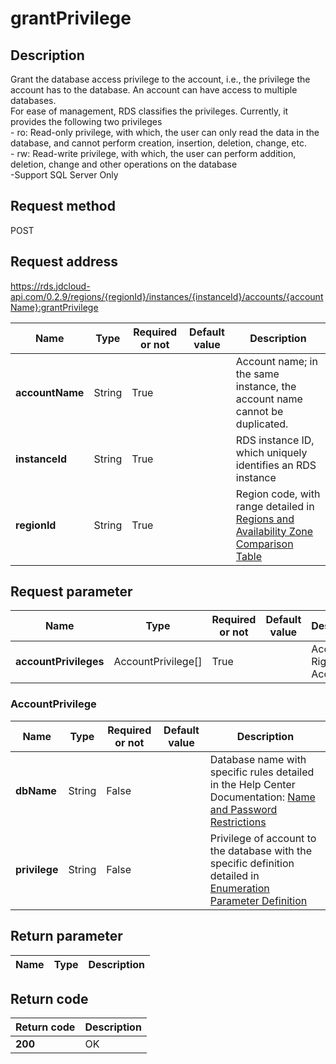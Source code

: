 # grantPrivilege


## Description
Grant the database access privilege to the account, i.e., the privilege the account has to the database. An account can have access to multiple databases. <br>For ease of management, RDS classifies the privileges. Currently, it provides the following two privileges<br>- ro: Read-only privilege, with which, the user can only read the data in the database, and cannot perform creation, insertion, deletion, change, etc. <br>- rw: Read-write privilege, with which, the user can perform addition, deletion, change and other operations on the database<br>-Support SQL Server Only

## Request method
POST

## Request address
https://rds.jdcloud-api.com/0.2.9/regions/{regionId}/instances/{instanceId}/accounts/{accountName}:grantPrivilege

|Name|Type|Required or not|Default value|Description|
|---|---|---|---|---|
|**accountName**|String|True||Account name; in the same instance, the account name cannot be duplicated.|
|**instanceId**|String|True||RDS instance ID, which uniquely identifies an RDS instance|
|**regionId**|String|True||Region code, with range detailed in [Regions and Availability Zone Comparison Table](../Enum-Definitions/Regions-AZ.md)|

## Request parameter
|Name|Type|Required or not|Default value|Description|
|---|---|---|---|---|
|**accountPrivileges**|AccountPrivilege[]|True||Access Right to the Account|

### AccountPrivilege
|Name|Type|Required or not|Default value|Description|
|---|---|---|---|---|
|**dbName**|String|False||Database name with specific rules detailed in the Help Center Documentation: [Name and Password Restrictions](../../../documentation/Cloud-Database-and-Cache/RDS/Introduction/Restrictions/SQLServer-Restrictions.md)|
|**privilege**|String|False||Privilege of account to the database with the specific definition detailed in [Enumeration Parameter Definition](../Enum-Definitions/Enum-Definitions.md)|

## Return parameter
|Name|Type|Description|
|---|---|---|



## Return code
|Return code|Description|
|---|---|
|**200**|OK|
